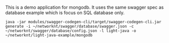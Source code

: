 This is a demo application for mongodb. It uses the same swagger spec as database example which
is focus on SQL database only. 

```
java -jar modules/swagger-codegen-cli/target/swagger-codegen-cli.jar generate -i ~/networknt/swagger/database/swagger.json -c ~/networknt/swagger/database/config.json -l light-java -o ~/networknt/light-java-example/mongodb
```